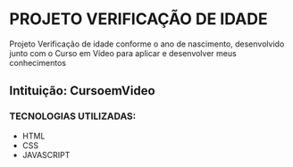 # PROJETO VERIFICAÇÃO DE IDADE

Projeto Verificação de idade conforme o ano de nascimento, desenvolvido junto com o Curso em Vídeo para aplicar e desenvolver meus conhecimentos

## Intituição: CursoemVideo 



### TECNOLOGIAS UTILIZADAS:

- HTML
- CSS
- JAVASCRIPT
